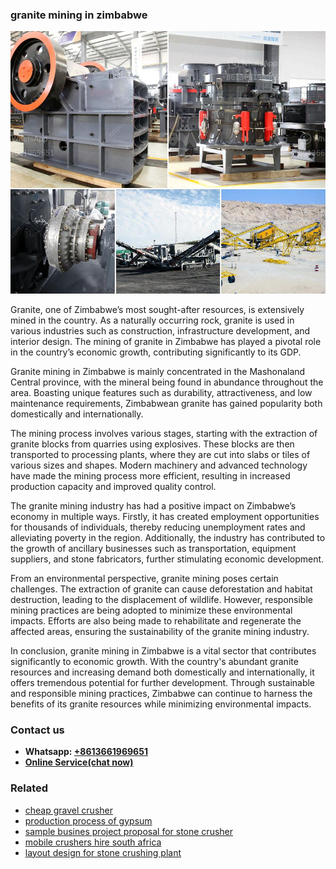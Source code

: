<h3>granite mining in zimbabwe</h3><img src='1708497598.jpg' alt=''><p>Granite, one of Zimbabwe’s most sought-after resources, is extensively mined in the country. As a naturally occurring rock, granite is used in various industries such as construction, infrastructure development, and interior design. The mining of granite in Zimbabwe has played a pivotal role in the country’s economic growth, contributing significantly to its GDP.</p><p>Granite mining in Zimbabwe is mainly concentrated in the Mashonaland Central province, with the mineral being found in abundance throughout the area. Boasting unique features such as durability, attractiveness, and low maintenance requirements, Zimbabwean granite has gained popularity both domestically and internationally.</p><p>The mining process involves various stages, starting with the extraction of granite blocks from quarries using explosives. These blocks are then transported to processing plants, where they are cut into slabs or tiles of various sizes and shapes. Modern machinery and advanced technology have made the mining process more efficient, resulting in increased production capacity and improved quality control.</p><p>The granite mining industry has had a positive impact on Zimbabwe’s economy in multiple ways. Firstly, it has created employment opportunities for thousands of individuals, thereby reducing unemployment rates and alleviating poverty in the region. Additionally, the industry has contributed to the growth of ancillary businesses such as transportation, equipment suppliers, and stone fabricators, further stimulating economic development.</p><p>From an environmental perspective, granite mining poses certain challenges. The extraction of granite can cause deforestation and habitat destruction, leading to the displacement of wildlife. However, responsible mining practices are being adopted to minimize these environmental impacts. Efforts are also being made to rehabilitate and regenerate the affected areas, ensuring the sustainability of the granite mining industry.</p><p>In conclusion, granite mining in Zimbabwe is a vital sector that contributes significantly to economic growth. With the country's abundant granite resources and increasing demand both domestically and internationally, it offers tremendous potential for further development. Through sustainable and responsible mining practices, Zimbabwe can continue to harness the benefits of its granite resources while minimizing environmental impacts.</p><h3>Contact us</h3><ul><li><strong>Whatsapp:&nbsp;<a href="https://wa.me/8613661969651">+8613661969651</a></strong></li><li><a href="https://swt.shibang-china.com/?git&amp;zhl&amp;granite mining in zimbabwe"><strong>Online Service(chat now)</strong></a></li></ul><h3>Related</h3><ul><li><a href='cheap gravel crusher.md'>cheap gravel crusher</a></li><li><a href='production process of gypsum.md'>production process of gypsum</a></li><li><a href='sample busines project proposal for stone crusher.md'>sample busines project proposal for stone crusher</a></li><li><a href='mobile crushers hire south africa.md'>mobile crushers hire south africa</a></li><li><a href='layout design for stone crushing plant.md'>layout design for stone crushing plant</a></li></ul>